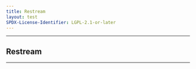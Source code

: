 ```yaml
---
title: Restream
layout: test
SPDX-License-Identifier: LGPL-2.1-or-later
---
```


---

## Restream

<div class="container">
  <video-js id="my-video" class="video-js vjs-default-skin vjs-fluid vjs-layout-medium" poster="https://media.discordapp.net/attachments/1074079942792462478/1082014257161457774/20230306_025643.jpg" preload="auto" controls="controls" data-setup='{}'>
    <source src="https://manifest.googlevideo.com/api/manifest/hls_variant/expire/1701419946/ei/SkdpZaH0EOb0z7sProS92Ac/ip/167.71.209.31/id/cdvYcdfkvIU.1/source/yt_live_broadcast/requiressl/yes/xpc/EgVo2aDSNQ%3D%3D/tx/51018869/txs/51018864%2C51018865%2C51018866%2C51018867%2C51018868%2C51018869%2C51018870/hfr/1/maxh/4320/siu/1/spc/UWF9f2nstSGzROSl6lUPgXKSVZUIbWRvzt0qNy2JOOS54FkDZv8BFrY/vprv/1/go/1/pacing/0/nvgoi/1/keepalive/yes/fexp/24007246/dover/11/itag/0/playlist_type/LIVE/sparams/expire%2Cei%2Cip%2Cid%2Csource%2Crequiressl%2Cxpc%2Ctx%2Ctxs%2Chfr%2Cmaxh%2Csiu%2Cspc%2Cvprv%2Cgo%2Citag%2Cplaylist_type/sig/ANLwegAwRQIgEOUTh-8D2kUq_LHnHt-r40FV1DJcG4-XAqEHRWxAu6kCIQD4UVPn3KG_0U4qSDUsOD81bL89ltmxrv4lFAdYJme1lA%3D%3D/file/index.m3u8" type="application/x-mpegurl" />
  </video-js>
</div>

---
